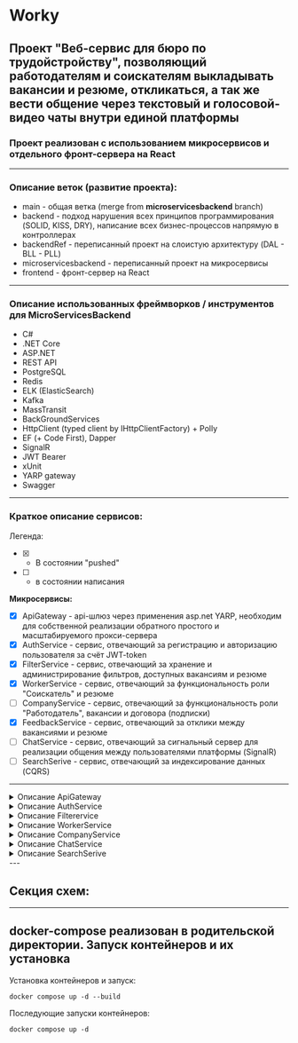 # Worky
## Проект "Веб-сервис для бюро по трудойстройству", позволяющий работодателям и соискателям выкладывать вакансии и резюме, откликаться, а так же вести общение через текстовый и голосовой-видео чаты внутри единой платформы
### Проект реализован с использованием **микросервисов** и отдельного фронт-сервера на **React**
---

### Описание веток (развитие проекта):
* main - общая ветка (merge from **microservicesbackend** branch)
* backend - подход нарушения всех принципов программирования (SOLID, KISS, DRY), написание всех бизнес-процессов напрямую в контроллерах
* backendRef - переписанный проект на слоистую архитектуру (DAL - BLL - PLL)
* microservicesbackend - переписанный проект на микросервисы
* frontend - фронт-сервер на React
---

### Описание использованных фреймворков / инструментов для MicroServicesBackend
- C#
- .NET Core
- ASP.NET
- REST API
- PostgreSQL
- Redis
- ELK (ElasticSearch)
- Kafka
- MassTransit 
- BackGroundServices
- HttpClient (typed client by IHttpClientFactory) + Polly
- EF (+ Code First), Dapper
- SignalR
- JWT Bearer
- xUnit
- YARP gateway
- Swagger
---

### Краткое описание сервисов:

Легенда:
- [x] - В состоянии "pushed"
- [ ] - в состоянии написания

**Микросервисы:**
- [x] ApiGateway - api-шлюз через применения asp.net YARP, необходим для собственной реализации обратного простого и масштабируемого прокси-сервера
- [x] AuthService - сервис, отвечающий за регистрацию и авторизацию пользователя за счёт JWT-token
- [x] FilterService - сервис, отвечающий за хранение и администрирование фильтров, доступных вакансиям и резюме
- [x] WorkerService - сервис, отвечающий за функциональность роли "Соискатель" и резюме
- [ ] CompanyService - сервис, отвечающий за функциональность роли "Работодатель", вакансии и договора (подписки)
- [x] FeedbackService - сервис, отвечающий за отклики между вакансиями и резюме
- [ ] ChatService - сервис, отвечающий за сигнальный сервер для реализации общения между пользователями платформы (SignalR)
- [ ] SearchSerive - сервис, отвечающий за индексирование данных (CQRS)
---
<details><summary>Описание ApiGateway</summary>
  
</details>
<details><summary>Описание AuthService</summary>
  
</details>
<details><summary>Описание Filterervice</summary>
  
</details>
<details><summary>Описание WorkerService</summary>
  
</details>
<details><summary>Описание CompanyService</summary>
  
</details>
<details><summary>Описание ChatService</summary>
  
</details>
<details><summary>Описание SearchSerive</summary>
  
</details>
---

## Секция схем:

---

## **docker-compose** реализован в родительской директории. Запуск контейнеров и их установка

Установка контейнеров и запуск:

``` shell
docker compose up -d --build
```

Последующие запуски контейнеров:

``` shell
docker compose up -d
```


